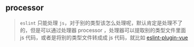 ## processor

> `eslint` 只能处理 `js`，对于别的类型该怎么处理呢，默认肯定是处理不了的，但是可以通过处理器 processor ，处理器可以提取别的类型文件里面 js 代码，或者是将别的类型文件转成成 js 代码，就比如 [eslint-plugin-vue](https://github.com/vuejs/eslint-plugin-vue/blob/master/lib/processor.js)

